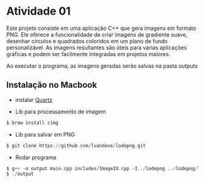 # Atividade 01

Este projeto consiste em uma aplicação C++ que gera imagens em formato PNG. Ele oferece a funcionalidade de criar imagens de gradiente suave, desenhar círculos e quadrados coloridos em um plano de fundo personalizável. As imagens resultantes são úteis para várias aplicações gráficas e podem ser facilmente integradas em projetos maiores.

Ao executar o programa, as imagens geradas serão salvas na pasta *outputs*

## Instalação no Macbook

- instalar [Quartz](https://www.xquartz.org/)

- Lib para processamento de imagem
```powershell
$ brew install cimg
```
- Lib para salvar em PNG
```powershell
$ git clone https://github.com/lvandeve/lodepng.git
```

- Rodar programa
```powershell
$ g++ -o output main.cpp includes/ImageIO.cpp -I../lodepng ../lodepng/lodepng.cpp -Wall
$ ./output
```
